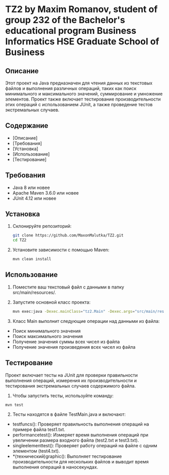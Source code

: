 # TZ2 by Maxim Romanov, student of group 232 of the Bachelor's educational program Business Informatics HSE Graduate School of Business

## Описание

Этот проект на Java предназначен для чтения данных из текстовых файлов и выполнения различных операций, таких как поиск минимального и максимального значений, суммирование и умножение элементов. Проект также включает тестирование производительности этих операций с использованием JUnit, а также проведение тестов экстремальных случаев.

## Содержание

- [Описание]
- [Требования]
- [Установка]
- [Использование]
- [Тестирование]

## Требования

- Java 8 или новее
- Apache Maven 3.6.0 или новее
- JUnit 4.12 или новее

## Установка

1. Склонируйте репозиторий:
   ```sh
   git clone https://github.com/MaxonMalutka/TZ2.git
   cd TZ2
   ```

2. Установите зависимости с помощью Maven:
   ```sh
   mvn clean install
   ```

## Использование

1. Поместите ваш текстовый файл с данными в папку src/main/resources/.

2. Запустите основной класс проекта:
   ```sh
   mvn exec:java -Dexec.mainClass="tz2.Main" -Dexec.args="src/main/resources/yourfile.txt"
   ```
3. Класс Main выполнит следующие операции над данными из файла:

  - Поиск минимального значения
  - Поиск максимального значения
  - Получение значения суммы всех чисел из файла
  - Получение значения произведения всех чисел из файла

## Тестирование
Проект включает тесты на JUnit для проверки правильности выполнения операций, измерения их производительности и тестирования экстремальных случаев содержимого файла.

1. Чтобы запустить тесты, используйте команду:
```sh
mvn test
```
2. Тесты находятся в файле TestMain.java и включают:

- testfuncs(): Проверяет правильность выполнения операций на примере файла test1.txt.
- performancetest(): Измеряет время выполнения операций при увеличении размера входного файла (test2.txt и test3.txt).
- singleelementtest(): Проверяет работу операций на файле с одним элементом (test4.txt).
- *(технический)graphic(): Выполняет тестирование производительности для нескольких файлов и выводит время выполнения операций в наносекундах.

